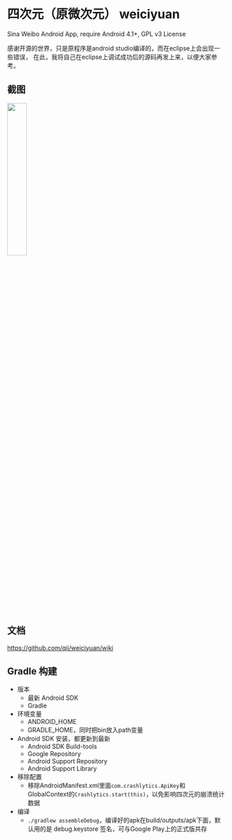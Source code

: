 四次元（原微次元） weiciyuan
=========
Sina Weibo Android App, require Android 4.1+, GPL v3 License

感谢开源的世界，只是原程序是android studio编译的，而在eclipse上会出现一些错误，
在此，我将自己在eclipse上调试成功后的源码再发上来，以便大家参考。

截图
--------------
<img width="30%" height="30%" src="http://img.blog.csdn.net/20150327200907773"/>


文档
--------------
https://github.com/qii/weiciyuan/wiki

Gradle 构建
--------------
- 版本
    - 最新 Android SDK
    - Gradle
- 环境变量
    - ANDROID_HOME
    - GRADLE_HOME，同时把bin放入path变量
- Android SDK 安装，都更新到最新
    - Android SDK Build-tools
    - Google Repository
    - Android Support Repository
    - Android Support Library
- 移除配置
    - 移除AndroidManifest.xml里面`com.crashlytics.ApiKey`和GlobalContext的`Crashlytics.start(this)`，以免影响四次元的崩溃统计数据
- 编译
    - `./gradlew assembleDebug`，编译好的apk在build/outputs/apk下面，默认用的是 debug.keystore 签名，可与Google Play上的正式版共存

